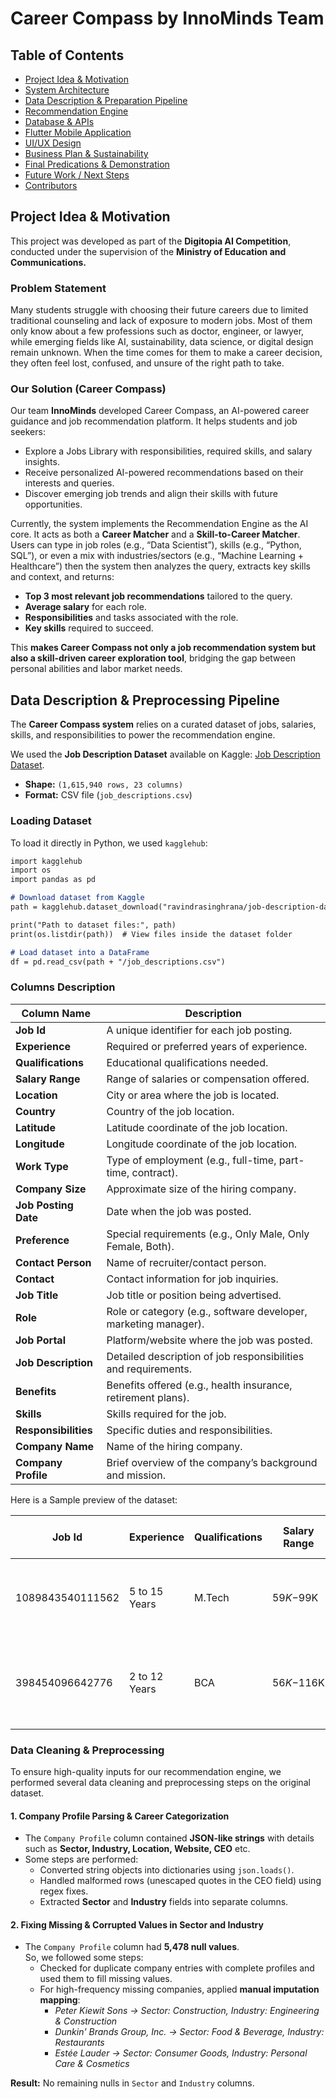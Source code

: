 # Career Compass by InnoMinds Team
## Table of Contents

- [Project Idea & Motivation](#project-idea--motivation)
- [System Architecture](#system-architecture)
- [Data Description & Preparation Pipeline](#data-description--preparation-pipeline)
- [Recommendation Engine](#recommendation-engine)
- [Database & APIs](#database--apis)
- [Flutter Mobile Application](#flutter-mobile-application)
- [UI/UX Design](#ui/ux-design)
- [Business Plan & Sustainability](#business-plan--sustainability)
- [Final Predications & Demonstration](#final-predictions--demonstration)
- [Future Work / Next Steps](#future-work--next-steps)
- [Contributors](#contributors)

## Project Idea & Motivation

This project was developed as part of the **Digitopia AI Competition**, conducted under the supervision of the **Ministry of Education and Communications.**

### Problem Statement

Many students struggle with choosing their future careers due to limited traditional counseling and lack of exposure to modern jobs. Most of them only know about a few professions such as doctor, engineer, or lawyer, while emerging fields like AI, sustainability, data science, or digital design remain unknown. When the time comes for them to make a career decision, they often feel lost, confused, and unsure of the right path to take.

### Our Solution (Career Compass)

Our team **InnoMinds** developed Career Compass, an AI-powered career guidance and job recommendation platform. It helps students and job seekers:
  - Explore a Jobs Library with responsibilities, required skills, and salary insights.
  - Receive personalized AI-powered recommendations based on their interests and queries.
  - Discover emerging job trends and align their skills with future opportunities.

Currently, the system implements the Recommendation Engine as the AI core. It acts as both a **Career Matcher** and a **Skill-to-Career Matcher**. 
Users can type in job roles (e.g., “Data Scientist”), skills (e.g., “Python, SQL”), or even a mix with industries/sectors (e.g., “Machine Learning + Healthcare”) then the system then analyzes the query, extracts key skills and context, and returns:
  - **Top 3 most relevant job recommendations** tailored to the query.
  - **Average salary** for each role.
  - **Responsibilities** and tasks associated with the role.
  - **Key skills** required to succeed.

This **makes Career Compass not only a job recommendation system but also a skill-driven career exploration tool**, bridging the gap between personal abilities and labor market needs.


## Data Description & Preprocessing Pipeline

The **Career Compass system** relies on a curated dataset of jobs, salaries, skills, and responsibilities to power the recommendation engine.

We used the **Job Description Dataset** available on Kaggle: [Job Description Dataset](https://www.kaggle.com/datasets/ravindrasinghrana/job-description-dataset).

- **Shape:** `(1,615,940 rows, 23 columns)`  
- **Format:** CSV file (`job_descriptions.csv`)

### Loading Dataset

To load it directly in Python, we used `kagglehub`:
```markdown
import kagglehub
import os
import pandas as pd

# Download dataset from Kaggle
path = kagglehub.dataset_download("ravindrasinghrana/job-description-dataset")

print("Path to dataset files:", path)
print(os.listdir(path))  # View files inside the dataset folder

# Load dataset into a DataFrame
df = pd.read_csv(path + "/job_descriptions.csv")
```

### Columns Description


| Column Name       | Description                                                                 |
|-------------------|-----------------------------------------------------------------------------|
| **Job Id**        | A unique identifier for each job posting.                                   |
| **Experience**    | Required or preferred years of experience.                                  |
| **Qualifications**| Educational qualifications needed.                                          |
| **Salary Range**  | Range of salaries or compensation offered.                                  |
| **Location**      | City or area where the job is located.                                      |
| **Country**       | Country of the job location.                                                |
| **Latitude**      | Latitude coordinate of the job location.                                    |
| **Longitude**     | Longitude coordinate of the job location.                                   |
| **Work Type**     | Type of employment (e.g., full-time, part-time, contract).                  |
| **Company Size**  | Approximate size of the hiring company.                                     |
| **Job Posting Date** | Date when the job was posted.                                            |
| **Preference**    | Special requirements (e.g., Only Male, Only Female, Both).                  |
| **Contact Person**| Name of recruiter/contact person.                                           |
| **Contact**       | Contact information for job inquiries.                                      |
| **Job Title**     | Job title or position being advertised.                                     |
| **Role**          | Role or category (e.g., software developer, marketing manager).             |
| **Job Portal**    | Platform/website where the job was posted.                                  |
| **Job Description** | Detailed description of job responsibilities and requirements.            |
| **Benefits**      | Benefits offered (e.g., health insurance, retirement plans).                |
| **Skills**        | Skills required for the job.                                                |
| **Responsibilities** | Specific duties and responsibilities.                                    |
| **Company Name**  | Name of the hiring company.                                                 |
| **Company Profile** | Brief overview of the company’s background and mission.                   |

Here is a Sample preview of the dataset: 

| Job Id        | Experience     | Qualifications | Salary Range | Location  | Country      | Latitude | Longitude | Work Type | Company Size | Job Posting Date | Preference | Contact Person       | Contact             | Job Title                   | Role                    | Job Portal | Job Description                                                                 | Benefits                                                                             | Skills                                                   | Responsibilities                                                              | Company                     | Company Profile                                               |
|---------------|----------------|----------------|--------------|-----------|--------------|----------|-----------|-----------|--------------|-----------------|------------|----------------------|--------------------|------------------------------|-------------------------|------------|---------------------------------------------------------------------------------|-------------------------------------------------------------------------------------|----------------------------------------------------------|-----------------------------------------------------------------------------|-----------------------------|----------------------------------------------------------------|
| 1089843540111562 | 5 to 15 Years | M.Tech         | $59K-$99K    | Douglas   | Isle of Man  | 54.2361  | -4.5481   | Intern    | 26801        | 2022-04-24      | Female     | Brandon Cunningham   | 001-381-930-7517x737 | Digital Marketing Specialist | Social Media Manager    | Snagajob   | Social Media Managers oversee an organization’s...                           | {'Flexible Spending Accounts (FSAs), Relocation...}                               | Social media platforms (e.g., Facebook, Twitter...)        | Manage and grow social media accounts, create...                            | Icahn Enterprises           | {"Sector":"Diversified","Industry":"Diversified"}              |
| 398454096642776  | 2 to 12 Years | BCA            | $56K-$116K   | Ashgabat  | Turkmenistan | 38.9697  | 59.5563   | Intern    | 100340       | 2022-12-19      | Female     | Francisco Larsen     | 461-509-4216       | Web Developer                | Frontend Web Developer  | Idealist   | Frontend Web Developers design and implement u...                           | {'Health Insurance, Retirement Plans, Paid Time Off...}                        | HTML, CSS, JavaScript, Frontend frameworks (e.g., React)  | Design and code user interfaces for websites...                              | PNC Financial Services Group | {"Sector":"Financial Services","Industry":"Commercial Banking"} |


### Data Cleaning & Preprocessing

To ensure high-quality inputs for our recommendation engine, we performed several data cleaning and preprocessing steps on the original dataset.  

#### 1. Company Profile Parsing & Career Categorization

- The `Company Profile` column contained **JSON-like strings** with details such as **Sector, Industry, Location, Website, CEO** etc.  
- Some steps are performed:  
  - Converted string objects into dictionaries using `json.loads()`.  
  - Handled malformed rows (unescaped quotes in the CEO field) using regex fixes.  
  - Extracted **Sector** and **Industry** fields into separate columns.  


#### 2. Fixing Missing & Corrupted Values in Sector and Industry 

- The `Company Profile` column had **5,478 null values**.  
So, we followed some steps:  
  - Checked for duplicate company entries with complete profiles and used them to fill missing values.  
  - For high-frequency missing companies, applied **manual imputation mapping**:  
    - *Peter Kiewit Sons → Sector: Construction, Industry: Engineering & Construction*  
    - *Dunkin' Brands Group, Inc. → Sector: Food & Beverage, Industry: Restaurants*  
    - *Estée Lauder → Sector: Consumer Goods, Industry: Personal Care & Cosmetics*  

**Result:** No remaining nulls in `Sector` and `Industry` columns.  


















